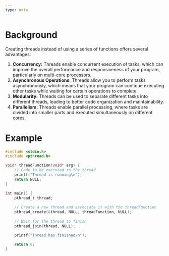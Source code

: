 ```yaml
---
type: note
---
```

# Background
Creating threads instead of using a series of functions offers several advantages:
1. **Concurrency:** Threads enable concurrent execution of tasks, which can improve the overall performance and responsiveness of your program, particularly on multi-core processors.
2. **Asynchronous Operations:** Threads allow you to perform tasks asynchronously, which means that your program can continue executing other tasks while waiting for certain operations to complete.
3. **Modularity:** Threads can be used to separate different tasks into different threads, leading to better code organization and maintainability.
4. **Parallelism:** Threads enable parallel processing, where tasks are divided into smaller parts and executed simultaneously on different cores.

# Example
```C
#include <stdio.h>
#include <pthread.h>

void* threadFunction(void* arg) {
    // Code to be executed in the thread
    printf("Thread is running\n");
    return NULL;
}

int main() {
    pthread_t thread;
    
    // Create a new thread and associate it with the threadFunction
    pthread_create(&thread, NULL, threadFunction, NULL);
    
    // Wait for the thread to finish
    pthread_join(thread, NULL);

    printf("Thread has finished\n");

    return 0;
}

```